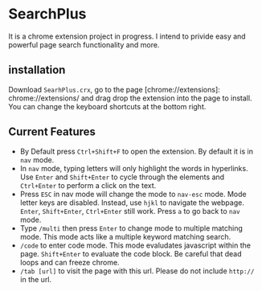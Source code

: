 # SearchPlus
It is a chrome extension project in progress. I intend to privide easy and powerful page search functionality and more.

## installation
Download `SearhPlus.crx`, go to the page [chrome://extensions]: chrome://extensions/ and drag drop the extension into the page to install. You can change the keyboard shortcuts at the bottom right.
 
## Current Features
* By Default press `Ctrl+Shift+F` to open the extension. By default it is in `nav` mode.
* In `nav` mode, typing letters will only highlight the words in hyperlinks. Use `Enter` and `Shift+Enter` to cycle through the elements and `Ctrl+Enter` to perform a click on the text.
* Press `ESC` in nav mode will change the mode to `nav-esc` mode. Mode letter keys are disabled. Instead, use `hjkl` to navigate the webpage. `Enter`, `Shift+Enter`, `Ctrl+Enter` still work. Press `a` to go back to `nav` mode.
* Type `/multi` then press `Enter` to change mode to multiple matching mode. This mode acts like a multiple keyword matching search.
* `/code` to enter code mode. This mode evaludates javascript within the page. `Shift+Enter` to evaluate the code block. Be careful that dead loops and can freeze chrome.
* `/tab [url]` to visit the page with this url. Please do not include `http://` in the url.

